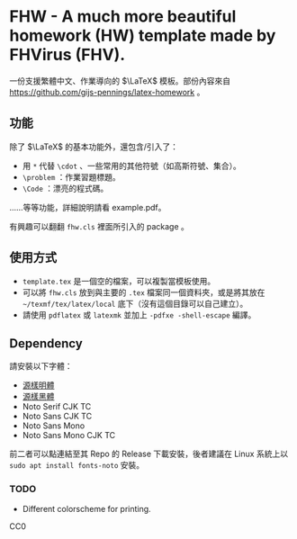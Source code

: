 # FHW - A much more beautiful homework (HW) template made by FHVirus (FHV).

一份支援繁體中文、作業導向的 $\LaTeX$ 模板。部份內容來自 https://github.com/gijs-pennings/latex-homework 。

## 功能

除了 $\LaTeX$ 的基本功能外，還包含/引入了：

- 用 `*` 代替 `\cdot` 、一些常用的其他符號（如高斯符號、集合）。
- `\problem` ：作業習題標題。
- `\Code` ：漂亮的程式碼。

……等等功能，詳細說明請看 example.pdf。

有興趣可以翻翻 `fhw.cls` 裡面所引入的 package 。

## 使用方式

- `template.tex` 是一個空的檔案，可以複製當模板使用。
- 可以將 `fhw.cls` 放到與主要的 `.tex` 檔案同一個資料夾，或是將其放在 `~/texmf/tex/latex/local` 底下（沒有這個目錄可以自己建立）。
- 請使用 `pdflatex` 或 `latexmk` 並加上 `-pdfxe -shell-escape` 編譯。

## Dependency

請安裝以下字體：

- [源樣明體](https://github.com/ButTaiwan/genyo-font)
- [源樣黑體](https://github.com/ButTaiwan/genyog-font)
- Noto Serif CJK TC
- Noto Sans CJK TC
- Noto Sans Mono
- Noto Sans Mono CJK TC

前二者可以點連結至其 Repo 的 Release 下載安裝，後者建議在 Linux 系統上以 `sudo apt install fonts-noto` 安裝。

### TODO

- Different colorscheme for printing.

CC0
